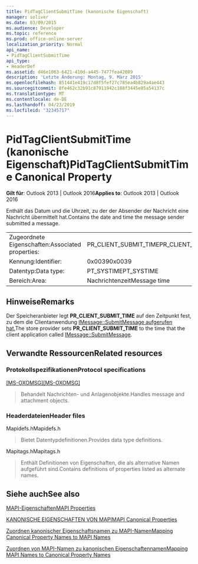 ```yaml
---
title: PidTagClientSubmitTime (kanonische Eigenschaft)
manager: soliver
ms.date: 03/09/2015
ms.audience: Developer
ms.topic: reference
ms.prod: office-online-server
localization_priority: Normal
api_name:
- PidTagClientSubmitTime
api_type:
- HeaderDef
ms.assetid: d46e1063-6421-410d-a445-7477fea42089
description: 'Letzte Änderung: Montag, 9. März 2015'
ms.openlocfilehash: 851441e419c17d8f5fef27c785ea4b829a4ae443
ms.sourcegitcommit: 8fe462c32b91c87911942c188f3445e85a54137c
ms.translationtype: MT
ms.contentlocale: de-DE
ms.lasthandoff: 04/23/2019
ms.locfileid: "32345717"
---
```

# <a name="pidtagclientsubmittime-canonical-property"></a><span data-ttu-id="d6281-103">PidTagClientSubmitTime (kanonische Eigenschaft)</span><span class="sxs-lookup"><span data-stu-id="d6281-103">PidTagClientSubmitTime Canonical Property</span></span>

  
  
<span data-ttu-id="d6281-104">**Gilt für**: Outlook 2013 | Outlook 2016</span><span class="sxs-lookup"><span data-stu-id="d6281-104">**Applies to**: Outlook 2013 | Outlook 2016</span></span> 
  
<span data-ttu-id="d6281-105">Enthält das Datum und die Uhrzeit, zu der der Absender der Nachricht eine Nachricht übermittelt hat.</span><span class="sxs-lookup"><span data-stu-id="d6281-105">Contains the date and time the message sender submitted a message.</span></span> 
  
|||
|:-----|:-----|
|<span data-ttu-id="d6281-106">Zugeordnete Eigenschaften:</span><span class="sxs-lookup"><span data-stu-id="d6281-106">Associated properties:</span></span>  <br/> |<span data-ttu-id="d6281-107">PR_CLIENT_SUBMIT_TIME</span><span class="sxs-lookup"><span data-stu-id="d6281-107">PR_CLIENT_SUBMIT_TIME</span></span>  <br/> |
|<span data-ttu-id="d6281-108">Kennung:</span><span class="sxs-lookup"><span data-stu-id="d6281-108">Identifier:</span></span>  <br/> |<span data-ttu-id="d6281-109">0x0039</span><span class="sxs-lookup"><span data-stu-id="d6281-109">0x0039</span></span>  <br/> |
|<span data-ttu-id="d6281-110">Datentyp:</span><span class="sxs-lookup"><span data-stu-id="d6281-110">Data type:</span></span>  <br/> |<span data-ttu-id="d6281-111">PT_SYSTIME</span><span class="sxs-lookup"><span data-stu-id="d6281-111">PT_SYSTIME</span></span>  <br/> |
|<span data-ttu-id="d6281-112">Bereich:</span><span class="sxs-lookup"><span data-stu-id="d6281-112">Area:</span></span>  <br/> |<span data-ttu-id="d6281-113">Nachrichtenzeit</span><span class="sxs-lookup"><span data-stu-id="d6281-113">Message time</span></span>  <br/> |
   
## <a name="remarks"></a><span data-ttu-id="d6281-114">Hinweise</span><span class="sxs-lookup"><span data-stu-id="d6281-114">Remarks</span></span>

<span data-ttu-id="d6281-115">Der Speicheranbieter legt **PR_CLIENT_SUBMIT_TIME** auf den Zeitpunkt fest, zu dem die Clientanwendung [IMessage::SubmitMessage aufgerufen hat.](imessage-submitmessage.md)</span><span class="sxs-lookup"><span data-stu-id="d6281-115">The store provider sets **PR_CLIENT_SUBMIT_TIME** to the time that the client application called [IMessage::SubmitMessage](imessage-submitmessage.md).</span></span> 
  
## <a name="related-resources"></a><span data-ttu-id="d6281-116">Verwandte Ressourcen</span><span class="sxs-lookup"><span data-stu-id="d6281-116">Related resources</span></span>

### <a name="protocol-specifications"></a><span data-ttu-id="d6281-117">Protokollspezifikationen</span><span class="sxs-lookup"><span data-stu-id="d6281-117">Protocol specifications</span></span>

<span data-ttu-id="d6281-118">[[MS-OXOMSG]](https://msdn.microsoft.com/library/daa9120f-f325-4afb-a738-28f91049ab3c%28Office.15%29.aspx)</span><span class="sxs-lookup"><span data-stu-id="d6281-118">[[MS-OXOMSG]](https://msdn.microsoft.com/library/daa9120f-f325-4afb-a738-28f91049ab3c%28Office.15%29.aspx)</span></span>
  
> <span data-ttu-id="d6281-119">Behandelt Nachrichten- und Anlagenobjekte.</span><span class="sxs-lookup"><span data-stu-id="d6281-119">Handles message and attachment objects.</span></span>
    
### <a name="header-files"></a><span data-ttu-id="d6281-120">Headerdateien</span><span class="sxs-lookup"><span data-stu-id="d6281-120">Header files</span></span>

<span data-ttu-id="d6281-121">Mapidefs.h</span><span class="sxs-lookup"><span data-stu-id="d6281-121">Mapidefs.h</span></span>
  
> <span data-ttu-id="d6281-122">Bietet Datentypdefinitionen.</span><span class="sxs-lookup"><span data-stu-id="d6281-122">Provides data type definitions.</span></span>
    
<span data-ttu-id="d6281-123">Mapitags.h</span><span class="sxs-lookup"><span data-stu-id="d6281-123">Mapitags.h</span></span>
  
> <span data-ttu-id="d6281-124">Enthält Definitionen von Eigenschaften, die als alternative Namen aufgeführt sind.</span><span class="sxs-lookup"><span data-stu-id="d6281-124">Contains definitions of properties listed as alternate names.</span></span>
    
## <a name="see-also"></a><span data-ttu-id="d6281-125">Siehe auch</span><span class="sxs-lookup"><span data-stu-id="d6281-125">See also</span></span>



[<span data-ttu-id="d6281-126">MAPI-Eigenschaften</span><span class="sxs-lookup"><span data-stu-id="d6281-126">MAPI Properties</span></span>](mapi-properties.md)
  
[<span data-ttu-id="d6281-127">KANONISCHE EIGENSCHAFTEN VON MAPI</span><span class="sxs-lookup"><span data-stu-id="d6281-127">MAPI Canonical Properties</span></span>](mapi-canonical-properties.md)
  
[<span data-ttu-id="d6281-128">Zuordnen kanonischer Eigenschaftsnamen zu MAPI-Namen</span><span class="sxs-lookup"><span data-stu-id="d6281-128">Mapping Canonical Property Names to MAPI Names</span></span>](mapping-canonical-property-names-to-mapi-names.md)
  
[<span data-ttu-id="d6281-129">Zuordnen von MAPI-Namen zu kanonischen Eigenschaftennamen</span><span class="sxs-lookup"><span data-stu-id="d6281-129">Mapping MAPI Names to Canonical Property Names</span></span>](mapping-mapi-names-to-canonical-property-names.md)

